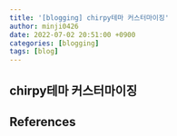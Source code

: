 ```yaml
---
title: '[blogging] chirpy테마 커스터마이징'
author: minji0426
date: 2022-07-02 20:51:00 +0900
categories: [blogging]
tags: [blog]
---
```


## chirpy테마 커스터마이징


## References
